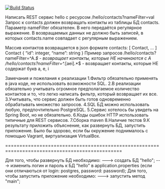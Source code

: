 [![Build Status](https://travis-ci.org/BogdanZeleniuk/TestProjectNumberTwo.svg?branch=master)](https://travis-ci.org/BogdanZeleniuk/TestProjectNumberTwo)

Написать REST сервис hello с ресурсом /hello/contacts?nameFilter=val
Запрос к contacts должен возвращать контакты из таблицы БД contacts. Параметр nameFilter обязателен. 
В него передаётся регулярное выражение. В возвращаемых данных не должно быть записей, в которых 
contacts.name совпадает с регулярным выражением.

Массив контактов возвращается в json формате
contacts: [ Contact, ... ]
Contact
{
	“id”: integer,
 	“name”: string
}
Пример запросов
/hello/contacts?nameFilter=^A.*$ - возвращает контакты, которые НЕ начинаются с A
/hello/contacts?nameFilter=^.*[aei].*$ - возвращает контакты, которые НЕ содержат букв a, e, i

Замечания и пожелания к реализации
1.Фильтр обязательно применять в java коде, не использовать возможности SQL.
2.В реализации обязательно учитывать огромное предполагаемое количество контактов и то, 
что легко написать фильтр, который возвращает их все.
3.Учитывать, что сервис должен быть готов одновременно обрабатывать множество запросов.
4.SQL БД можно использовать любую, предпочтительно PostgreSQL.
5.Сервис хотелось бы увидеть на Spring Boot, но не обязательно.
6.Коды ошибок HTTP использовать типичные для REST сервисов.
7.Сборка maven
8.Наличие тестов
9.К результату приложить объяснение, как развернуть БД, запустить приложение. Было бы здорово, 
если бы окружение поднималось с помощью Vagrant, виртуализация VirtualBox.

===============================================================================================

Для того, чтобы развернуть БД необходимо: 
---> создать БД "hello";
---> изменить логин и пароль к БД "hello" в application.properties 
(если они отличаються от login: postgres, password: password);
Для того, чтобы запустить приложение необходимо: 
---> запустить метод "main";
